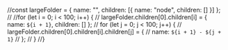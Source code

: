 //const largeFolder = { name: "", children: [{ name: "node", children: [] }] };
//
//for (let i = 0; i < 100; i++) {
// largeFolder.children[0].children[i] = { name: `${i + 1}`, children: [] };
// for (let j = 0; j < 100; j++) {
// largeFolder.children[0].children[i].children[j] = {
// name: `${i + 1} - ${j + 1}`
// };
// }
//}
